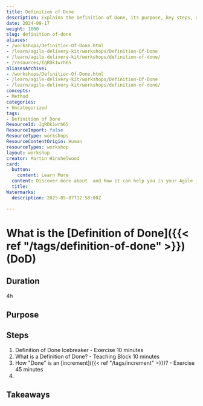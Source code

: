 ```yaml
---
title: Definition of Done
description: Explains the Definition of Done, its purpose, key steps, and how to assess when work is complete in agile projects, including practical exercises and takeaways.
date: 2024-09-17
weight: 1000
slug: definition-of-done
aliases:
- /workshops/Definition-Of-Done.html
- /learn/agile-delivery-kit/workshops/Definition-Of-Done
- /learn/agile-delivery-kit/workshops/definition-of-done/
- /resources/IgRDk1wrh65
aliasesArchive:
- /workshops/Definition-Of-Done.html
- /learn/agile-delivery-kit/workshops/Definition-Of-Done
- /learn/agile-delivery-kit/workshops/definition-of-done/
concepts:
- Method
categories:
- Uncategorized
tags:
- Definition of Done
ResourceId: IgRDk1wrh65
ResourceImport: false
ResourceType: workshops
ResourceContentOrigin: Human
resourceTypes: workshop
layout: workshop
creator: Martin Hinshelwood
card:
  button:
    content: Learn More
  content: Discover more about  and how it can help you in your Agile journey!
  title: 
Watermarks:
  description: 2025-05-07T12:58:00Z

---
```

# What is the [Definition of Done]({{< ref "/tags/definition-of-done" >}}) (DoD)

## Duration

4h

## Purpose

## Steps

1. Definition of Done Icebreaker - Exercise 10 minutes
2. What is a Definition of Done? - Teaching Block 10 minutes
3. How "Done" is an [increment]({{< ref "/tags/increment" >}})? - Exercise 45 minutes
4.

## Takeaways
